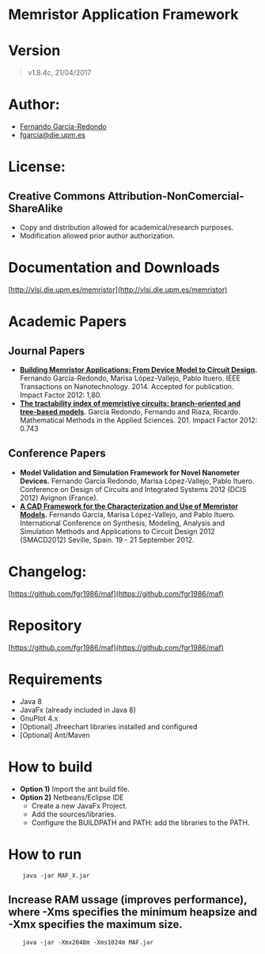 # Memristor Application Framework

# Version
> v1.8.4c, 21/04/2017

# Author:
* [Fernando García-Redondo](http://www.fernandeando.com/profile.html)
* [fgarcia@die.upm.es](mailto:fgarcia@die.upm.es)

# License:
## **Creative Commons Attribution-NonComercial-ShareAlike**
* Copy and distribution allowed for academical/research purposes.
* Modification allowed prior author authorization.

# Documentation and Downloads
[http://vlsi.die.upm.es/memristor](http://vlsi.die.upm.es/memristor)

# Academic Papers
## Journal Papers
* **[Building Memristor Applications: From Device Model to Circuit Design](dx.doi.org/10.1109/TNANO.2014.2345093).** Fernando García-Redondo, Marisa López-Vallejo, Pablo Ituero. IEEE Transactions on Nanotechnology. 2014. Accepted for publication. Impact Factor 2012: 1,80.
* **[The tractability index of memristive circuits: branch-oriented and tree-based models](http://oa.upm.es/10286/1/tractmem1.pdf).** García Redondo, Fernando and Riaza, Ricardo. Mathematical Methods in the Applied Sciences. 201. Impact Factor 2012: 0.743

## Conference Papers
* **Model Validation and Simulation Framework for Novel Nanometer Devices.** Fernando García Redondo, Marisa López-Vallejo, Pablo Ituero. Conference on Design of Circuits and Integrated Systems 2012 (DCIS 2012) Avignon (France).
* **[A CAD Framework for the Characterization and Use of Memristor Models](http://dx.doi.org/10.1109/SMACD.2012.6339408).** Fernando García, Marisa López-Vallejo, and Pablo Ituero. International Conference on Synthesis, Modeling, Analysis and Simulation Methods and Applications to Circuit Design 2012 (SMACD2012) Seville, Spain. 19 - 21 September 2012.

# Changelog:
[https://github.com/fgr1986/maf](https://github.com/fgr1986/maf)

# Repository
[https://github.com/fgr1986/maf](https://github.com/fgr1986/maf)


# Requirements
* Java 8
* JavaFx (already included in Java 8)
* GnuPlot 4.x
* [Optional] Jfreechart libraries installed and configured
* [Optional] Ant/Maven

# How to build
* **Option 1)** Import the ant build file.
* **Option 2)** Netbeans/Eclipse IDE
	* Create a new JavaFx Project.
	* Add the sources/libraries.
	* Configure the BUILDPATH and PATH: add the libraries to the PATH.

# How to run

		java -jar MAF_X.jar

## Increase RAM ussage (improves performance), where  -Xms specifies the minimum heapsize and -Xmx specifies the maximum size.

		java -jar -Xmx2048m -Xms1024m MAF.jar

